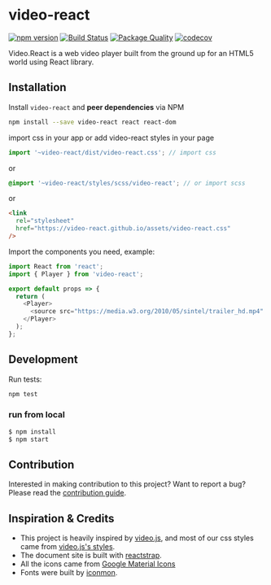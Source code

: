 # video-react

[![npm version](https://badge.fury.io/js/video-react.svg)](https://badge.fury.io/js/video-react) [![Build Status](https://travis-ci.org/video-react/video-react.svg?branch=master)](https://travis-ci.org/video-react/video-react) [![Package Quality](http://npm.packagequality.com/shield/video-react.svg)](http://packagequality.com/#?package=video-react)
[![codecov](https://codecov.io/gh/video-react/video-react/branch/master/graph/badge.svg)](https://codecov.io/gh/video-react/video-react)

Video.React is a web video player built from the ground up for an HTML5 world using React library.

## Installation

Install `video-react` and **peer dependencies** via NPM

```sh
npm install --save video-react react react-dom
```

import css in your app or add video-react styles in your page

```jsx
import '~video-react/dist/video-react.css'; // import css
```

or

```scss
@import '~video-react/styles/scss/video-react'; // or import scss
```

or

```html
<link
  rel="stylesheet"
  href="https://video-react.github.io/assets/video-react.css"
/>
```

Import the components you need, example:

```js
import React from 'react';
import { Player } from 'video-react';

export default props => {
  return (
    <Player>
      <source src="https://media.w3.org/2010/05/sintel/trailer_hd.mp4" />
    </Player>
  );
};
```

## Development

Run tests:

```sh
npm test
```

### run from local

```bash
$ npm install
$ npm start
```

## Contribution

Interested in making contribution to this project? Want to report a bug? Please read the [contribution guide](./CONTRIBUTION.md).

## Inspiration & Credits

- This project is heavily inspired by [video.js](http://www.videojs.com), and most of our css styles came from [video.js's styles](https://github.com/videojs/video.js/tree/master/src/css).
- The document site is built with [reactstrap](https://github.com/reactstrap/reactstrap).
- All the icons came from [Google Material Icons](https://material.io/icons/)
- Fonts were built by [iconmon](https://icomoon.io/).
